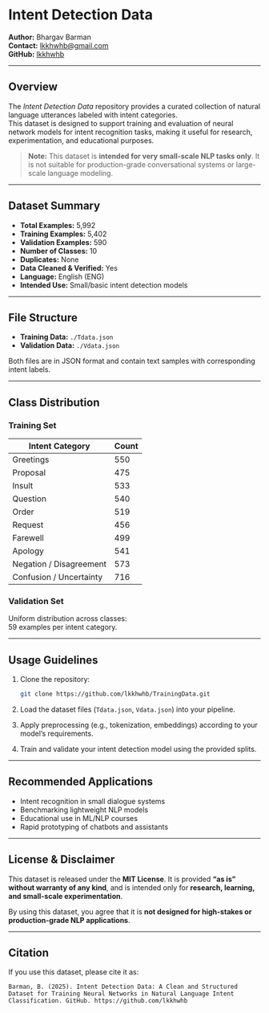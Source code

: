 # Intent Detection Data

**Author:** Bhargav Barman  
**Contact:** lkkhwhb@gmail.com  
**GitHub:** [lkkhwhb](https://github.com/lkkhwhb)  

---

## Overview
The *Intent Detection Data* repository provides a curated collection of natural language utterances labeled with intent categories.  
This dataset is designed to support training and evaluation of neural network models for intent recognition tasks, making it useful for research, experimentation, and educational purposes.  

> **Note:** This dataset is **intended for very small-scale NLP tasks only**. It is not suitable for production-grade conversational systems or large-scale language modeling.  

---

## Dataset Summary
- **Total Examples:** 5,992
- **Training Examples:** 5,402  
- **Validation Examples:** 590
- **Number of Classes:** 10  
- **Duplicates:** None  
- **Data Cleaned & Verified:** Yes  
- **Language:** English (ENG)  
- **Intended Use:** Small/basic intent detection models  

---

## File Structure
- **Training Data:** `./Tdata.json`  
- **Validation Data:** `./Vdata.json`  

Both files are in JSON format and contain text samples with corresponding intent labels.  

---

## Class Distribution

### Training Set
| Intent Category         | Count |
|--------------------------|-------|
| Greetings               | 550   |
| Proposal                | 475   |
| Insult                  | 533   |
| Question                | 540   |
| Order                   | 519   |
| Request                 | 456   |
| Farewell                | 499   |
| Apology                 | 541   |
| Negation / Disagreement | 573   |
| Confusion / Uncertainty | 716   |

### Validation Set
Uniform distribution across classes:  
59 examples per intent category.  

---

## Usage Guidelines
1. Clone the repository:  
   ```bash
   git clone https://github.com/lkkhwhb/TrainingData.git
   ```

2. Load the dataset files (`Tdata.json`, `Vdata.json`) into your pipeline.
3. Apply preprocessing (e.g., tokenization, embeddings) according to your model’s requirements.
4. Train and validate your intent detection model using the provided splits.

---

## Recommended Applications

* Intent recognition in small dialogue systems
* Benchmarking lightweight NLP models
* Educational use in ML/NLP courses
* Rapid prototyping of chatbots and assistants

---

## License & Disclaimer

This dataset is released under the **MIT License**.
It is provided **“as is” without warranty of any kind**, and is intended only for **research, learning, and small-scale experimentation**.

By using this dataset, you agree that it is **not designed for high-stakes or production-grade NLP applications**.

---

## Citation

If you use this dataset, please cite it as:

```
Barman, B. (2025). Intent Detection Data: A Clean and Structured Dataset for Training Neural Networks in Natural Language Intent Classification. GitHub. https://github.com/lkkhwhb
```
